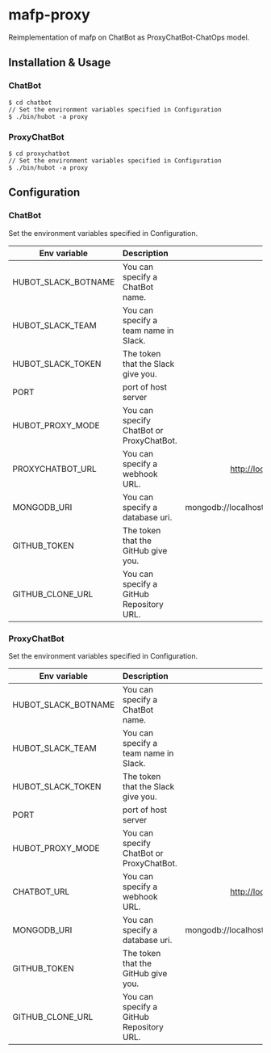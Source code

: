 # mafp-proxy

Reimplementation of mafp on ChatBot as ProxyChatBot-ChatOps model.

## Installation & Usage

### ChatBot

```
$ cd chatbot
// Set the environment variables specified in Configuration
$ ./bin/hubot -a proxy
```

### ProxyChatBot

```
$ cd proxychatbot
// Set the environment variables specified in Configuration
$ ./bin/hubot -a proxy
```

## Configuration

### ChatBot

Set the environment variables specified in Configuration.

Env variable        | Description                              |                         Default | Required
------------------- | :--------------------------------------- | ------------------------------: | -------:
HUBOT_SLACK_BOTNAME | You can specify a ChatBot name.          |                           hubot |       no
HUBOT_SLACK_TEAM    | You can specify a team name in Slack.    |                                 |       no
HUBOT_SLACK_TOKEN   | The token that the Slack give you.       |                                 |      yes
PORT                | port of host server                      |                            3000 |       no
HUBOT_PROXY_MODE    | You can specify ChatBot or ProxyChatBot. |                                 |      yes
PROXYCHATBOT_URL    | You can specify a webhook URL.           |         <http://localhost:2000> |       no
MONGODB_URI         | You can specify a database uri.          | mongodb://localhost/local_hubot |       no
GITHUB_TOKEN        | The token that the GitHub give you.      |                                 |      yes
GITHUB_CLONE_URL    | You can specify a GitHub Repository URL. |                                 |      yes

### ProxyChatBot

Set the environment variables specified in Configuration.

Env variable        | Description                              |                         Default | Required
------------------- | :--------------------------------------- | ------------------------------: | -------:
HUBOT_SLACK_BOTNAME | You can specify a ChatBot name.          |                           hubot |       no
HUBOT_SLACK_TEAM    | You can specify a team name in Slack.    |                                 |       no
HUBOT_SLACK_TOKEN   | The token that the Slack give you.       |                                 |      yes
PORT                | port of host server                      |                            2000 |       no
HUBOT_PROXY_MODE    | You can specify ChatBot or ProxyChatBot. |                                 |      yes
CHATBOT_URL         | You can specify a webhook URL.           |         <http://localhost:3000> |       no
MONGODB_URI         | You can specify a database uri.          | mongodb://localhost/local_hubot |       no
GITHUB_TOKEN        | The token that the GitHub give you.      |                                 |      yes
GITHUB_CLONE_URL    | You can specify a GitHub Repository URL. |                                 |      yes
